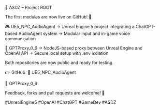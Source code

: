 🧠 ASDZ – Project ROOT

The first modules are now live on GitHub! 🚀

🎮 UE5_NPC_AudioAgent
→ Unreal Engine 5 project integrating a ChatGPT-based AudioAgent system
→ Modular input and in-game voice communication

🧩 GPTProxy_0_6
→ NodeJS-based proxy between Unreal Engine and OpenAI API
→ Secure local setup with .env isolation

Both repositories are now public and ready for testing.

👉 GitHub:
🔗 UE5_NPC_AudioAgent

🔗 GPTProxy_0_6

Feedback, forks and pull requests are welcome! 🙌

#UnrealEngine5 #OpenAI #ChatGPT #GameDev #ASDZ
